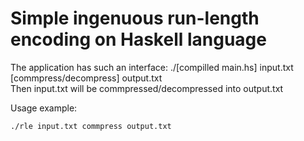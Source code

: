 # Simple ingenuous run-length encoding on Haskell language

The application has such an interface: ./[compilled main.hs] input.txt [commpress/decompress] output.txt <br>
Then input.txt will be commpressed/decompressed into output.txt

Usage example:
```shell
./rle input.txt commpress output.txt
```
